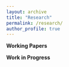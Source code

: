 ```yaml
---
layout: archive
title: "Research"
permalink: /research/
author_profile: true
---
```


**Working Papers**



**Work in Progress**

